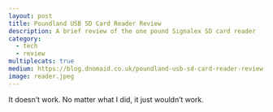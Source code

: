 ```yaml
---
layout: post
title: Poundland USB SD Card Reader Review
description: A brief review of the one pound Signalex SD card reader
category:
  - tech
  - review
multiplecats: true
medium: https://blog.dnomaid.co.uk/poundland-usb-sd-card-reader-review-5786596b28e8
image: reader.jpeg
---
```


It doesn’t work. No matter what I did, it just wouldn’t work.
